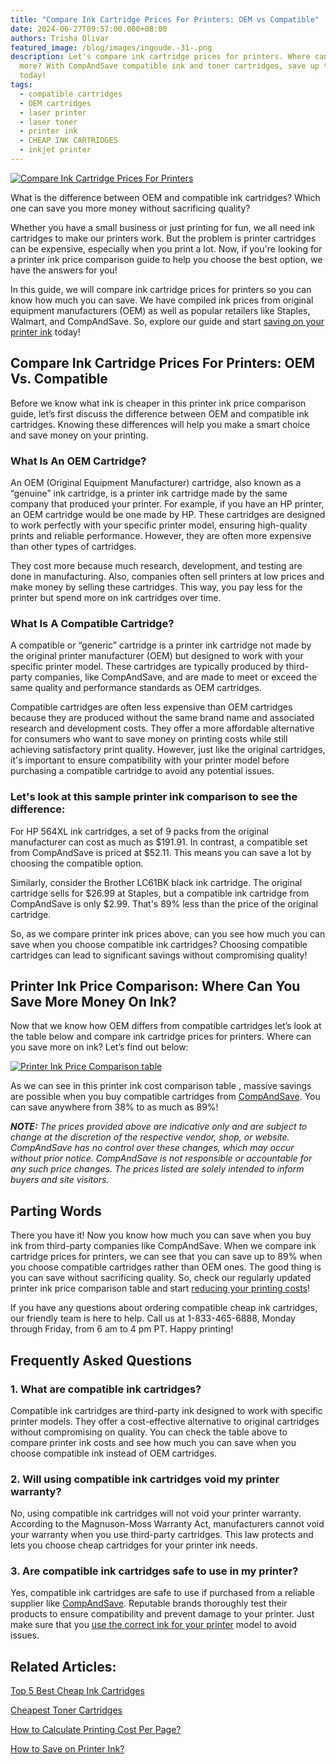 ```yaml
---
title: "Compare Ink Cartridge Prices For Printers: OEM vs Compatible"
date: 2024-06-27T09:57:00.000+08:00
authors: Trisha Olivar
featured_image: /blog/images/ingoude.-31-.png
description: Let's compare ink cartridge prices for printers. Where can you save
  more? With CompAndSave compatible ink and toner cartridges, save up to 89%
  today!
tags:
  - compatible cartridges
  - OEM cartridges
  - laser printer
  - laser toner
  - printer ink
  - CHEAP INK CARTRIDGES
  - inkjet printer
---
```

[![Compare Ink Cartridge Prices For Printers](/blog/images/ingoude.-31-.png "Compare Ink Cartridge Prices For Printers")](/blog/images/ingoude.-31-.png)

What is the difference between OEM and compatible ink cartridges? Which one can save you more money without sacrificing quality?

Whether you have a small business or just printing for fun, we all need ink cartridges to make our printers work. But the problem is printer cartridges can be expensive, especially when you print a lot. Now, if you're looking for a printer ink price comparison guide to help you choose the best option, we have the answers for you!

In this guide, we will compare ink cartridge prices for printers so you can know how much you can save. We have compiled ink prices from original equipment manufacturers (OEM) as well as popular retailers like Staples, Walmart, and CompAndSave. So, explore our guide and start [saving on your printer ink](https://www.compandsave.com/top-10-tips-on-how-to-save-on-printer-ink) today!

## Compare Ink Cartridge Prices For Printers: OEM Vs. Compatible

Before we know what ink is cheaper in this printer ink price comparison guide, let’s first discuss the difference between OEM and compatible ink cartridges. Knowing these differences will help you make a smart choice and save money on your printing.

### What Is An OEM Cartridge?

An OEM (Original Equipment Manufacturer) cartridge, also known as a “genuine” ink cartridge, is a printer ink cartridge made by the same company that produced your printer. For example, if you have an HP printer, an OEM cartridge would be one made by HP. These cartridges are designed to work perfectly with your specific printer model, ensuring high-quality prints and reliable performance. However, they are often more expensive than other types of cartridges.

They cost more because much research, development, and testing are done in manufacturing. Also, companies often sell printers at low prices and make money by selling these cartridges. This way, you pay less for the printer but spend more on ink cartridges over time.

### What Is A Compatible Cartridge?

A compatible or “generic” cartridge is a printer ink cartridge not made by the original printer manufacturer (OEM) but designed to work with your specific printer model. These cartridges are typically produced by third-party companies, like CompAndSave, and are made to meet or exceed the same quality and performance standards as OEM cartridges.

Compatible cartridges are often less expensive than OEM cartridges because they are produced without the same brand name and associated research and development costs. They offer a more affordable alternative for consumers who want to save money on printing costs while still achieving satisfactory print quality. However, just like the original cartridges, it's important to ensure compatibility with your printer model before purchasing a compatible cartridge to avoid any potential issues.

### Let's look at this sample printer ink comparison to see the difference:

For HP 564XL ink cartridges, a set of 9 packs from the original manufacturer can cost as much as $191.91. In contrast, a compatible set from CompAndSave is priced at $52.11. This means you can save a lot by choosing the compatible option.

Similarly, consider the Brother LC61BK black ink cartridge. The original cartridge sells for $26.99 at Staples, but a compatible ink cartridge from CompAndSave is only $2.99. That's 89% less than the price of the original cartridge. 

So, as we compare printer ink prices above, can you see how much you can save when you choose compatible ink cartridges? Choosing compatible cartridges can lead to significant savings without compromising quality!

## Printer Ink Price Comparison: Where Can You Save More Money On Ink?

Now that we know how OEM differs from compatible cartridges let’s look at the table below and compare ink cartridge prices for printers. Where can you save more on ink? Let’s find out below: 

[![Printer Ink Price Comparison table](/blog/images/screenshot-2024-06-27-at-9.49.24 am.png "Printer Ink Price Comparison Table")](/blog/images/screenshot-2024-06-27-at-9.49.24 am.png)

As we can see in this printer ink cost comparison table , massive savings are possible when you buy compatible cartridges from [CompAndSave](https://www.compandsave.com/). You can save anywhere from 38% to as much as 89%!

***NOTE:** The prices provided above are indicative only and are subject to change at the discretion of the respective vendor, shop, or website. CompAndSave has no control over these changes, which may occur without prior notice. CompAndSave is not responsible or accountable for any such price changes. The prices listed are solely intended to inform buyers and site visitors.*

## Parting Words

There you have it! Now you know how much you can save when you buy ink from third-party companies like CompAndSave. When we compare ink cartridge prices for printers, we can see that you can save up to 89% when you choose compatible cartridges rather than OEM ones. The good thing is you can save without sacrificing quality. So, check our regularly updated printer ink price comparison table and start [reducing your printing costs](https://www.compandsave.com/how-to-reduce-printing-costs)!

If you have any questions about ordering compatible cheap ink cartridges, our friendly team is here to help. Call us at 1-833-465-6888, Monday through Friday, from 6 am to 4 pm PT. Happy printing!

## Frequently Asked Questions

### 1. What are compatible ink cartridges?

Compatible ink cartridges are third-party ink designed to work with specific printer models. They offer a cost-effective alternative to original cartridges without compromising on quality. You can check the table above to compare printer ink costs and see how much you can save when you choose compatible ink instead of OEM cartridges.

###  2. Will using compatible ink cartridges void my printer warranty?

No, using compatible ink cartridges will not void your printer warranty. According to the Magnuson-Moss Warranty Act, manufacturers cannot void your warranty when you use third-party cartridges. This law protects and lets you choose cheap cartridges for your printer ink needs. 

### 3. Are compatible ink cartridges safe to use in my printer?

Yes, compatible ink cartridges are safe to use if purchased from a reliable supplier like [CompAndSave](https://www.compandsave.com/). Reputable brands thoroughly test their products to ensure compatibility and prevent damage to your printer. Just make sure that you [use the correct ink for your printer](https://www.compandsave.com/what-ink-does-my-printer-use) model to avoid issues.

## Related Articles:

[Top 5 Best Cheap Ink Cartridges](https://www.compandsave.com/top-5-best-cheap-printer-ink-cartridges)

[Cheapest Toner Cartridges](https://www.compandsave.com/top-5-cheap-toner-cartridges)

[How to Calculate Printing Cost Per Page?](https://www.compandsave.com/how-to-calculate-printing-cost-per-page)

[How to Save on Printer Ink?](https://www.compandsave.com/top-10-tips-on-how-to-save-on-printer-ink)
